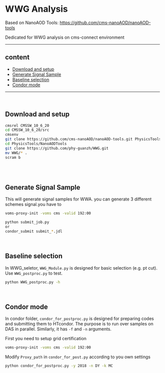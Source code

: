 # WWG Analysis
Based on NanoAOD Tools: <https://github.com/cms-nanoAOD/nanoAOD-tools>

Dedicated for WWG analysis on cms-connect environment

--------------
## content

- [Download and setup](#Download-and-setup)
- [Generate Signal Sample](#Generate-Signal-Sample)
- [Baseline selection](#Baseline-selection)
- [Condor mode](#Condor-mode)

--------------
<br>

## <span id="Download-and-setup"> Download and setup </span> 

```bash
cmsrel CMSSW_10_6_20
cd CMSSW_10_6_20/src
cmsenv
git clone https://github.com/cms-nanoAOD/nanoAOD-tools.git PhysicsTools/NanoAODTools
cd PhysicsTools/NanoAODTools
git clone https://github.com/phy-guanzh/WWG.git
mv WWG/* .
scram b
```
<br>
<br>

## <span id="Generate-Signal-Sample"> Generate Signal Sample </span> 

This will generate signal samples for WWA. you can generate 3 different schemes signal.you have to    
```bash
voms-proxy-init -voms cms -valid 192:00

python submit_job.py
or
condor_submit submit_*.jdl
```
<br>

## <span id="Baseline-selection"> Baseline selection </span>
In WWG_seletor, `WWG_Module.py` is designed for basic selection (e.g. pt cut). Use `WWG_postproc.py` to test.

```bash
python WWG_postproc.py -h
```


<br>

## <span id="Condor-mode"> Condor mode </span>
In condor folder, `condor_for_postproc.py` is designed for preparing codes and submitting them to HTcondor. The purpose is to run over samples on DAS in parallel. Similarly, it has `-f` and `-n` arguments.

First you need to setup grid certification
```bash
voms-proxy-init -voms cms -valid 192:00
```
Modify `Proxy_path` in `condor_for_post.py` according to you own settings

```bash
python condor_for_postproc.py -y 2018 -n DY -k MC
```

